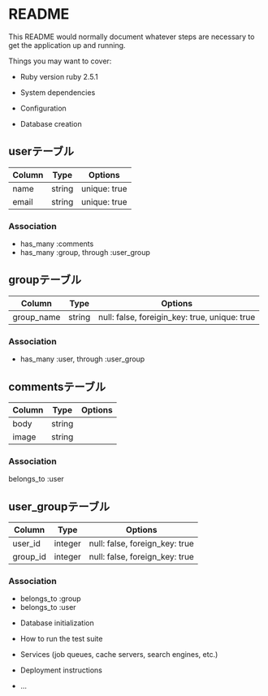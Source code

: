 # README

This README would normally document whatever steps are necessary to get the
application up and running.

Things you may want to cover:

* Ruby version
ruby 2.5.1
* System dependencies

* Configuration

* Database creation
## userテーブル
|Column|Type|Options|
|------|----|-------|
|name|string|unique: true|
|email|string|unique: true|
### Association
- has_many :comments
- has_many :group, through :user_group

## groupテーブル
|Column|Type|Options|
|------|----|-------|
|group_name|string|null: false, foreigin_key: true, unique: true|
### Association
- has_many :user, through :user_group

## commentsテーブル
|Column|Type|Options|
|------|----|-------|
|body|string|
|image|string|
### Association
belongs_to :user

## user_groupテーブル
|Column|Type|Options|
|------|----|-------|
|user_id|integer|null: false, foreign_key: true|
|group_id|integer|null: false, foreign_key: true|
### Association
- belongs_to :group
- belongs_to :user

* Database initialization

* How to run the test suite

* Services (job queues, cache servers, search engines, etc.)

* Deployment instructions

* ...
